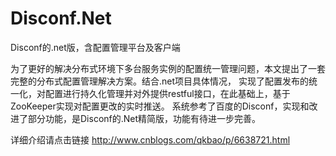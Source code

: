 # Disconf.Net
Disconf的.net版，含配置管理平台及客户端 
     
   为了更好的解决分布式环境下多台服务实例的配置统一管理问题，本文提出了一套完整的分布式配置管理解决方案。结合.net项目具体情况，
 实现了配置发布的统一化，对配置进行持久化管理并对外提供restful接口，在此基础上，基于ZooKeeper实现对配置更改的实时推送。
 系统参考了百度的Disconf，实现和改进了部分功能，是Disconf的.Net精简版，功能有待进一步完善。
 
 
 详细介绍请点击链接
 http://www.cnblogs.com/qkbao/p/6638721.html
